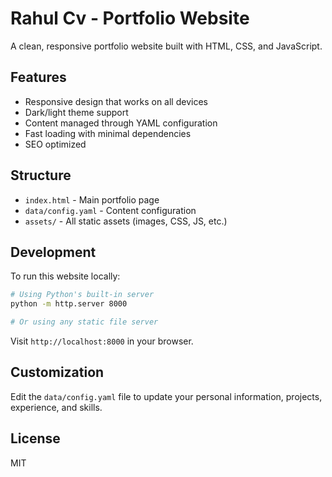 # Rahul Cv - Portfolio Website

A clean, responsive portfolio website built with HTML, CSS, and JavaScript.

## Features

- Responsive design that works on all devices
- Dark/light theme support
- Content managed through YAML configuration
- Fast loading with minimal dependencies
- SEO optimized

## Structure

- `index.html` - Main portfolio page
- `data/config.yaml` - Content configuration
- `assets/` - All static assets (images, CSS, JS, etc.)

## Development

To run this website locally:

```bash
# Using Python's built-in server
python -m http.server 8000

# Or using any static file server
```

Visit `http://localhost:8000` in your browser.

## Customization

Edit the `data/config.yaml` file to update your personal information, projects, experience, and skills.

## License

MIT 